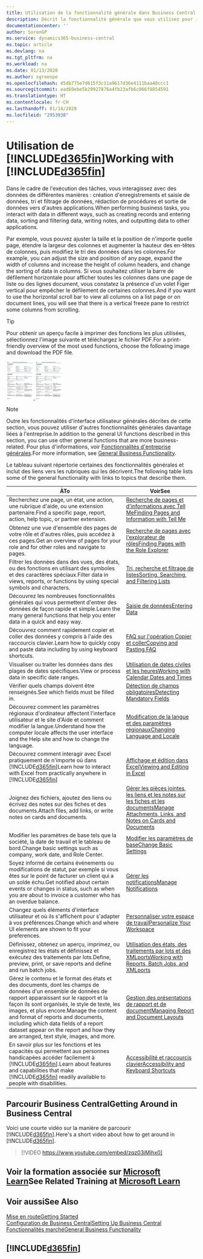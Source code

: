 ```yaml
---
title: Utilisation de la fonctionnalité générale dans Business Central | Microsoft Docs
description: Décrit la fonctionnalité générale que vous utilisez pour interagir avec des données dans Business Central, par exemple entrer les valeurs, trier les données, et modifier les vues.
documentationcenter: ''
author: SorenGP
ms.service: dynamics365-business-central
ms.topic: article
ms.devlang: na
ms.tgt_pltfrm: na
ms.workload: na
ms.date: 01/13/2020
ms.author: sgroespe
ms.openlocfilehash: 45db775e7d615f3c11a9617d36e4111baa40ccc1
ms.sourcegitcommit: ead69ebe5b29927876a4fb23afb6c066f8854591
ms.translationtype: HT
ms.contentlocale: fr-CH
ms.lasthandoff: 01/14/2020
ms.locfileid: "2953938"
---
```

# <a name="working-with-included365finincludesd365fin_mdmd"></a><span data-ttu-id="d739f-103">Utilisation de [!INCLUDE[d365fin](includes/d365fin_md.md)]</span><span class="sxs-lookup"><span data-stu-id="d739f-103">Working with [!INCLUDE[d365fin](includes/d365fin_md.md)]</span></span>
<span data-ttu-id="d739f-104">Dans le cadre de l'exécution des tâches, vous interagissez avec des données de différentes manières : création d'enregistrements et saisie de données, tri et filtrage de données, rédaction de procédures et sortie de données vers d'autres applications.</span><span class="sxs-lookup"><span data-stu-id="d739f-104">When performing business tasks, you interact with data in different ways, such as creating records and entering data, sorting and filtering data, writing notes, and outputting data to other applications.</span></span>

<span data-ttu-id="d739f-105">Par exemple, vous pouvez ajuster la taille et la position de n'importe quelle page, étendre la largeur des colonnes et augmenter la hauteur des en-têtes de colonnes, puis modifiez le tri des données dans les colonnes.</span><span class="sxs-lookup"><span data-stu-id="d739f-105">For example, you can adjust the size and position of any page, expand the width of columns and increase the height of column headers, and change the sorting of data in columns.</span></span> <span data-ttu-id="d739f-106">Si vous souhaitez utiliser la barre de défilement horizontale pour afficher toutes les colonnes dans une page de liste ou des lignes document, vous constatez la présence d'un volet Figer vertical pour empêcher le défilement de certaines colonnes.</span><span class="sxs-lookup"><span data-stu-id="d739f-106">And if you want to use the horizontal scroll bar to view all columns on a list page or on document lines, you will see that there is a vertical freeze pane to restrict some columns from scrolling.</span></span>

> [!TIP]
> <span data-ttu-id="d739f-107">Pour obtenir un aperçu facile à imprimer des fonctions les plus utilisées, sélectionnez l'image suivante et téléchargez le fichier PDF.</span><span class="sxs-lookup"><span data-stu-id="d739f-107">For a print-friendly overview of the most used functions, choose the following image and download the PDF file.</span></span>
>
> <span data-ttu-id="d739f-108">[ ![](media/cheat_sheet_inline.png) ](media/cheat_sheet.pdf)</span><span class="sxs-lookup"><span data-stu-id="d739f-108">[ ![](media/cheat_sheet_inline.png) ](media/cheat_sheet.pdf)</span></span>

> [!NOTE]
> <span data-ttu-id="d739f-109">Outre les fonctionnalités d'interface utilisateur générales décrites de cette section, vous pouvez utiliser d'autres fonctionnalités générales davantage liées à l'entreprise.</span><span class="sxs-lookup"><span data-stu-id="d739f-109">In addition to the general UI functions described in this section, you can use other general functions that are more business-related.</span></span> <span data-ttu-id="d739f-110">Pour plus d'informations, voir [Fonctionnalités d'entreprise générales](ui-across-business-areas.md).</span><span class="sxs-lookup"><span data-stu-id="d739f-110">For more information, see [General Business Functionality](ui-across-business-areas.md).</span></span>

<span data-ttu-id="d739f-111">Le tableau suivant répertorie certaines des fonctionnalités générales et inclut des liens vers les rubriques qui les décrivent.</span><span class="sxs-lookup"><span data-stu-id="d739f-111">The following table lists some of the general functionality with links to topics that describe them.</span></span>

| <span data-ttu-id="d739f-112">À</span><span class="sxs-lookup"><span data-stu-id="d739f-112">To</span></span> | <span data-ttu-id="d739f-113">Voir</span><span class="sxs-lookup"><span data-stu-id="d739f-113">See</span></span> |
| --- | --- |
|<span data-ttu-id="d739f-114">Recherchez une page, un état, une action, une rubrique d'aide, ou une extension partenaire.</span><span class="sxs-lookup"><span data-stu-id="d739f-114">Find a specific page, report, action, help topic, or partner extension.</span></span> |[<span data-ttu-id="d739f-115">Recherche de pages et d'informations avec Tell Me</span><span class="sxs-lookup"><span data-stu-id="d739f-115">Finding Pages and Information with Tell Me</span></span>](ui-search.md) |
|<span data-ttu-id="d739f-116">Obtenez une vue d'ensemble des pages de votre rôle et d'autres rôles, puis accédez à ces pages.</span><span class="sxs-lookup"><span data-stu-id="d739f-116">Get an overview of pages for your role and for other roles and navigate to pages.</span></span>|[<span data-ttu-id="d739f-117">Recherche de pages avec l'explorateur de rôles</span><span class="sxs-lookup"><span data-stu-id="d739f-117">Finding Pages with the Role Explorer</span></span>](ui-role-explorer.md)|
| <span data-ttu-id="d739f-118">Filtrer les données dans des vues, des états, ou des fonctions en utilisant des symboles et des caractères spéciaux.</span><span class="sxs-lookup"><span data-stu-id="d739f-118">Filter data in views, reports, or functions by using special symbols and characters.</span></span> |[<span data-ttu-id="d739f-119">Tri, recherche et filtrage de listes</span><span class="sxs-lookup"><span data-stu-id="d739f-119">Sorting, Searching, and Filtering Lists</span></span>](ui-enter-criteria-filters.md) |
|<span data-ttu-id="d739f-120">Découvrez les nombreuses fonctionnalités générales qui vous permettent d'entrer des données de façon rapide et simple.</span><span class="sxs-lookup"><span data-stu-id="d739f-120">Learn the many general functions that help you enter data in a quick and easy way.</span></span>|[<span data-ttu-id="d739f-121">Saisie de données</span><span class="sxs-lookup"><span data-stu-id="d739f-121">Entering Data</span></span>](ui-enter-data.md)|
|<span data-ttu-id="d739f-122">Découvrez comment rapidement copier et coller des données y compris à l'aide des raccourcis clavier.</span><span class="sxs-lookup"><span data-stu-id="d739f-122">Learn how to quickly copy and paste data including by using keyboard shortcuts.</span></span>|[<span data-ttu-id="d739f-123">FAQ sur l'opération Copier et coller</span><span class="sxs-lookup"><span data-stu-id="d739f-123">Copying and Pasting FAQ</span></span>](ui-copy-paste.md)|
| <span data-ttu-id="d739f-124">Visualiser ou traiter les données dans des plages de dates spécifiques.</span><span class="sxs-lookup"><span data-stu-id="d739f-124">View or process data in specific date ranges.</span></span> |[<span data-ttu-id="d739f-125">Utilisation de dates civiles et les heures</span><span class="sxs-lookup"><span data-stu-id="d739f-125">Working with Calendar Dates and Times</span></span>](ui-enter-date-ranges.md) |
| <span data-ttu-id="d739f-126">Vérifier quels champs doivent être renseignés.</span><span class="sxs-lookup"><span data-stu-id="d739f-126">See which fields must be filled in.</span></span> |[<span data-ttu-id="d739f-127">Détection de champs obligatoires</span><span class="sxs-lookup"><span data-stu-id="d739f-127">Detecting Mandatory Fields</span></span>](ui-mandatory-fields.md) |
|<span data-ttu-id="d739f-128">Découvrez comment les paramètres régionaux d'ordinateur affectent l'interface utilisateur et le site d'Aide et comment modifier la langue.</span><span class="sxs-lookup"><span data-stu-id="d739f-128">Understand how the computer locale affects the user interface and the Help site and how to change the language.</span></span>|[<span data-ttu-id="d739f-129">Modification de la langue et des paramètres régionaux</span><span class="sxs-lookup"><span data-stu-id="d739f-129">Changing Language and Locale</span></span>](about-locale-language.md)|
|<span data-ttu-id="d739f-130">Découvrez comment interagir avec Excel pratiquement de n'importe où dans [!INCLUDE[d365fin](includes/d365fin_md.md)]</span><span class="sxs-lookup"><span data-stu-id="d739f-130">Learn how to interact with Excel from practically anywhere in [!INCLUDE[d365fin](includes/d365fin_md.md)]</span></span>|[<span data-ttu-id="d739f-131">Affichage et édition dans Excel</span><span class="sxs-lookup"><span data-stu-id="d739f-131">Viewing and Editing in Excel</span></span>](across-work-with-excel.md)|
|<span data-ttu-id="d739f-132">Joignez des fichiers, ajoutez des liens ou écrivez des notes sur des fiches et des documents.</span><span class="sxs-lookup"><span data-stu-id="d739f-132">Attach files, add links, or write notes on cards and documents.</span></span>|[<span data-ttu-id="d739f-133">Gérer les pièces jointes, les liens et les notes sur les fiches et les documents</span><span class="sxs-lookup"><span data-stu-id="d739f-133">Manage Attachments, Links, and Notes on Cards and Documents</span></span>](ui-how-add-link-to-record.md)|
| <span data-ttu-id="d739f-134">Modifier les paramètres de base tels que la société, la date de travail et le tableau de bord.</span><span class="sxs-lookup"><span data-stu-id="d739f-134">Change basic settings such as company, work date, and Role Center.</span></span> |[<span data-ttu-id="d739f-135">Modifier les paramètres de base</span><span class="sxs-lookup"><span data-stu-id="d739f-135">Change Basic Settings</span></span>](ui-change-basic-settings.md) |
|<span data-ttu-id="d739f-136">Soyez informé de certains événements ou modifications de statut, par exemple si vous êtes sur le point de facturer un client qui a un solde échu.</span><span class="sxs-lookup"><span data-stu-id="d739f-136">Get notified about certain events or changes in status, such as when you are about to invoice a customer who has an overdue balance.</span></span>|[<span data-ttu-id="d739f-137">Gérer les notifications</span><span class="sxs-lookup"><span data-stu-id="d739f-137">Manage Notifications</span></span>](ui-smart-notifications.md)|
| <span data-ttu-id="d739f-138">Changez quels éléments d'interface utilisateur et où ils s'affichent pour s'adapter à vos préférences.</span><span class="sxs-lookup"><span data-stu-id="d739f-138">Change which and where UI elements are shown to fit your preferences.</span></span>|[<span data-ttu-id="d739f-139">Personnaliser votre espace de travail</span><span class="sxs-lookup"><span data-stu-id="d739f-139">Personalize Your Workspace</span></span>](ui-personalization-user.md) |
|<span data-ttu-id="d739f-140">Définissez, obtenez un aperçu, imprimez, ou enregistrez les états et définissez et exécutez des traitements par lots.</span><span class="sxs-lookup"><span data-stu-id="d739f-140">Define, preview, print, or save reports and define and run batch jobs.</span></span>|[<span data-ttu-id="d739f-141">Utilisation des états, des traitements par lots et des XMLports</span><span class="sxs-lookup"><span data-stu-id="d739f-141">Working with Reports, Batch Jobs, and XMLports</span></span>](ui-work-report.md)|
| <span data-ttu-id="d739f-142">Gérez le contenu et le format des états et des documents, dont les champs de données d'un ensemble de données de rapport apparaissant sur le rapport et la façon ils sont organisés, le style de texte, les images, et plus encore.</span><span class="sxs-lookup"><span data-stu-id="d739f-142">Manage the content and format of reports and documents, including which data fields of a report dataset appear on the report and how they are arranged, text style, images, and more.</span></span>|[<span data-ttu-id="d739f-143">Gestion des présentations de rapport et de document</span><span class="sxs-lookup"><span data-stu-id="d739f-143">Managing Report and Document Layouts</span></span>](ui-manage-report-layouts.md) |
|<span data-ttu-id="d739f-144">En savoir plus sur les fonctions et les capacités qui permettent aux personnes handicapées accéder facilement à [!INCLUDE[d365fin](includes/d365fin_md.md)].</span><span class="sxs-lookup"><span data-stu-id="d739f-144">Learn about features and capabilities that make [!INCLUDE[d365fin](includes/d365fin_md.md)] readily available to people with disabilities.</span></span>|[<span data-ttu-id="d739f-145">Accessibilité et raccourcis clavier</span><span class="sxs-lookup"><span data-stu-id="d739f-145">Accessibility and Keyboard Shortcuts</span></span>](ui-accessibility.md)|

## <a name="getting-around-in-business-central"></a><span data-ttu-id="d739f-146">Parcourir Business Central</span><span class="sxs-lookup"><span data-stu-id="d739f-146">Getting Around in Business Central</span></span>
<span data-ttu-id="d739f-147">Voici une courte vidéo sur la manière de parcourir [!INCLUDE[d365fin](includes/d365fin_md.md)].</span><span class="sxs-lookup"><span data-stu-id="d739f-147">Here's a short video about how to get around in [!INCLUDE[d365fin](includes/d365fin_md.md)].</span></span>

> [!VIDEO https://www.youtube.com/embed/zqz03iMihx0]

## <a name="see-related-training-at-microsoft-learnlearnpathswork-pro-data-dynamics-365-business-central"></a><span data-ttu-id="d739f-148">Voir la formation associée sur [Microsoft Learn](/learn/paths/work-pro-data-dynamics-365-business-central/)</span><span class="sxs-lookup"><span data-stu-id="d739f-148">See Related Training at [Microsoft Learn](/learn/paths/work-pro-data-dynamics-365-business-central/)</span></span>

## <a name="see-also"></a><span data-ttu-id="d739f-149">Voir aussi</span><span class="sxs-lookup"><span data-stu-id="d739f-149">See Also</span></span>
[<span data-ttu-id="d739f-150">Mise en route</span><span class="sxs-lookup"><span data-stu-id="d739f-150">Getting Started</span></span>](product-get-started.md)  
[<span data-ttu-id="d739f-151">Configuration de Business Central</span><span class="sxs-lookup"><span data-stu-id="d739f-151">Setting Up Business Central</span></span>](setup.md)  
[<span data-ttu-id="d739f-152">Fonctionnalités marché</span><span class="sxs-lookup"><span data-stu-id="d739f-152">General Business Functionality</span></span>](ui-across-business-areas.md)  

## [!INCLUDE[d365fin](includes/free_trial_md.md)]
